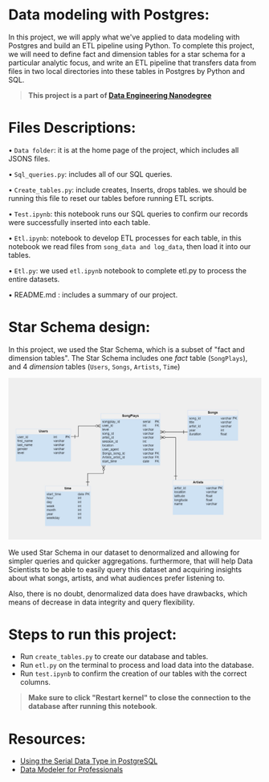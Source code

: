 # Data modeling with Postgres:

In this project, we will apply what we've applied to data modeling with Postgres and build an ETL pipeline using Python. To complete this project, we will need to define fact and dimension tables for a star schema for a particular analytic focus, and write an ETL pipeline that transfers data from files in two local directories into these tables in Postgres by Python and SQL.

> **This project is a part of [Data Engineering Nanodegree](https://www.udacity.com/course/data-engineer-nanodegree--nd027)**



# Files Descriptions:

•	`Data folder`: it is at the home page of the project, which includes all JSONS files.

•	`Sql_queries.py`: includes all of our SQL queries.

•	`Create_tables.py`: include creates, Inserts, drops tables. we should be running this file to reset our tables before running ETL scripts.

•	`Test.ipynb`:  this notebook runs our SQL queries to confirm our records were successfully inserted into each table.

•	`Etl.ipynb`:  notebook to develop ETL processes for each table, in this notebook we read files from `song_data and log_data`, then load it into our tables.

•	`Etl.py`:  we used `etl.ipynb` notebook  to complete etl.py to process the entire datasets.

•	README.md : includes a summary of our project.

# Star Schema design:

In this project, we used the Star Schema, which is a subset of "fact and dimension tables".
The Star Schema includes one *fact* table (`SongPlays`), and 4 *dimension* tables (`Users`, `Songs`, `Artists`, `Time`)

![Star Schema](star_schema.jpg)

We used Star Schema in our dataset to denormalized and allowing for simpler queries and quicker aggregations. furthermore, that will help Data Scientists to be able to easily query this dataset and acquiring insights about what songs, artists, and what audiences prefer listening to.

Also, there is no doubt, denormalized data does have drawbacks, 
which means of decrease in data integrity and query flexibility.

# Steps to run this project: 

- Run `create_tables.py` to create our database and tables.
- Run `etl.py` on the terminal to process and load data into the database.
- Run `test.ipynb` to confirm the creation of our tables with the correct columns. 
> **Make sure to click "Restart kernel" to close the connection to the database after running this notebook**.

# Resources:
- [Using the Serial Data Type in PostgreSQL](https://chartio.com/resources/tutorials/how-to-define-an-auto-increment-primary-key-in-postgresql/)
- [Data Modeler for Professionals](https://www.vertabelo.com/)


















